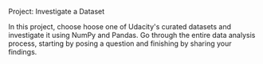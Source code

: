 Project: Investigate a Dataset

In this project, choose hoose one of Udacity's curated datasets and investigate it using NumPy and Pandas. Go through the entire data analysis process, starting by posing a question and finishing by sharing your findings.
